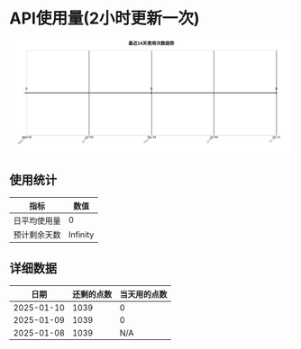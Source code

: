 # API使用量(2小时更新一次)



 ![走势图](./chart.svg)

## 使用统计

| 指标 | 数值 |
|------|------|
| 日平均使用量 | 0 |
| 预计剩余天数 | Infinity |

## 详细数据

| 日期 | 还剩的点数 | 当天用的点数 |
|------|------------|-------------|
| 2025-01-10 | 1039 | 0 |
| 2025-01-09 | 1039 | 0 |
| 2025-01-08 | 1039 | N/A |
